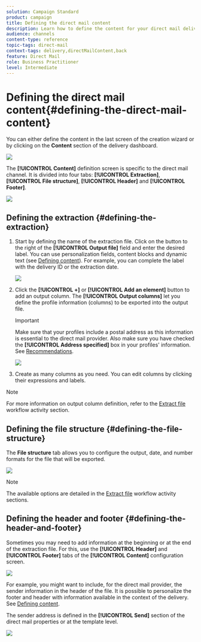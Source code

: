 ```yaml
---
solution: Campaign Standard
product: campaign
title: Defining the direct mail content
description: Learn how to define the content for your direct mail delivery.
audience: channels
content-type: reference
topic-tags: direct-mail
context-tags: delivery,directMailContent,back
feature: Direct Mail
role: Business Practitioner
level: Intermediate
---
```


# Defining the direct mail content{#defining-the-direct-mail-content}

You can either define the content in the last screen of the creation wizard or by clicking on the **Content** section of the delivery dashboard.

![](assets/direct_mail_6.png)

The **[!UICONTROL Content]** definition screen is specific to the direct mail channel. It is divided into four tabs: **[!UICONTROL Extraction]**, **[!UICONTROL File structure]**, **[!UICONTROL Header]** and **[!UICONTROL Footer]**.

![](assets/direct_mail_11.png)

## Defining the extraction {#defining-the-extraction}

1. Start by defining the name of the extraction file. Click on the button to the right of the **[!UICONTROL Output file]** field and enter the desired label. You can use personalization fields, content blocks and dynamic text (see [Defining content](../../designing/using/personalization.md#example-email-personalization)). For example, you can complete the label with the delivery ID or the extraction date. 

   ![](assets/direct_mail_12.png)

1. Click the **[!UICONTROL +]** or **[!UICONTROL Add an element]** button to add an output column. The **[!UICONTROL Output columns]** let you define the profile information (columns) to be exported into the output file.

   >[!IMPORTANT]
   >
   >Make sure that your profiles include a postal address as this information is essential to the direct mail provider. Also make sure you have checked the **[!UICONTROL Address specified]** box in your profiles' information. See [Recommendations](../../channels/using/about-direct-mail.md#recommendations).

   ![](assets/direct_mail_13.png)

1. Create as many columns as you need. You can edit columns by clicking their expressions and labels.

>[!NOTE]
>
>For more information on output column definition, refer to the [Extract file](../../automating/using/extract-file.md) workflow activity section.

## Defining the file structure {#defining-the-file-structure}

The **File structure** tab allows you to configure the output, date, and number formats for the file that will be exported.

![](assets/direct_mail_14.png)

>[!NOTE]
>
>The available options are detailed in the [Extract file](../../automating/using/extract-file.md) workflow activity sections.

## Defining the header and footer {#defining-the-header-and-footer}

Sometimes you may need to add information at the beginning or at the end of the extraction file. For this, use the **[!UICONTROL Header]** and **[!UICONTROL Footer]** tabs of the **[!UICONTROL Content]** configuration screen. 

![](assets/direct_mail_7.png)

For example, you might want to include, for the direct mail provider, the sender information in the header of the file. It is possible to personalize the footer and header with information available in the context of the delivery. See [Defining content](../../designing/using/personalization.md#example-email-personalization).

The sender address is defined in the **[!UICONTROL Send]** section of the direct mail properties or at the template level.

![](assets/direct_mail_24.png)
